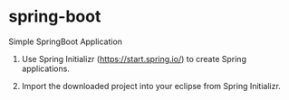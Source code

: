 # spring-boot
Simple SpringBoot Application

1. Use Spring Initializr (https://start.spring.io/) to create Spring applications.

2. Import the downloaded project into your eclipse from Spring Initializr.

